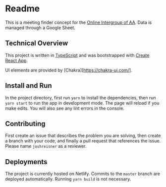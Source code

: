 # Readme

This is a meeting finder concept for the [Online Intergroup of AA](http://aa-intergroup.org/). Data is managed through a Google Sheet.

## Technical Overview

This project is written in [TypeScript](https://www.typescriptlang.org/) and was bootstrapped with [Create React App](https://github.com/facebook/create-react-app).

UI elements are provided by [Chakra][https://chakra-ui.com/].

## Install and Run

In the project directory, first run `yarn` to install the dependencies, then run `yarn start` to run the app in development mode. The page will reload if you make edits. You will also see any lint errors in the console.

## Contributing

First create an issue that describes the problem you are solving, then create a branch with your code, and finally a pull request that references the issue. Please name `joshreisner` as a reviewer.

## Deployments

The project is currently hosted on Netlify. Commits to the `master` branch are deployed automatically. Running `yarn build` is not necessary.
